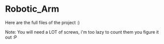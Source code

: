 # Robotic_Arm
Here are the full files of the project :)

Note: You will need a LOT of screws, i'm too lazy to count them you figure it out :P
